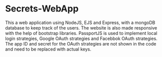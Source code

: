 # Secrets-WebApp
This a web application using NodeJS, EJS and Express, with a mongoDB database to keep track of the users. The website is also made responsive with the help of bootstrap libraries.
PassportJS is used to implement local login strategies, Google OAuth strategies and Facebbok OAuth strategies. The app ID and secret for the OAuth strategies are not shown in the 
code and need to be replaced with actual keys.
